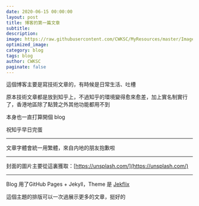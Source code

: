 ```yaml
---
date: 2020-06-15 00:00:00
layout: post
title: 博客的第一篇文章
subtitle: 
description: 
image: https://raw.githubusercontent.com/CWKSC/MyResources/master/Image/krisjanis-mezulis-kDTfZxwqnyU-unsplash.jpg
optimized_image:
category: blog
tags: blog
author: CWKSC
paginate: false
---
```


這個博客主要是寫技術文章的，有時候是日常生活、吐槽

原本技術文章都是放到知乎上，不過知乎的環境變得愈來愈差，加上實名制實行了，香港地區除了點贊之外其他功能都用不到

本身也一直打算開個 blog 

祝知乎早日完蛋

___

文章字體會統一用繁體，來自内地的朋友抱歉啦 

___

封面的圖片主要從這裏獲取：[https://unsplash.com/](https://unsplash.com/)

___

Blog 用了GitHub Pages + Jekyll，Theme 是 [Jekflix](https://github.com/thiagorossener/jekflix-template) 

這個主題的排版可以一次過展示更多的文章，挺好的

